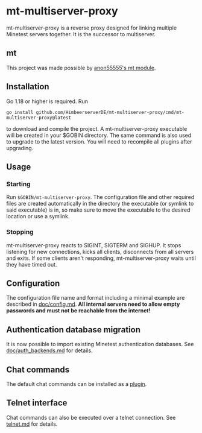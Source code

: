# mt-multiserver-proxy

mt-multiserver-proxy is a reverse proxy designed for linking
multiple Minetest servers together. It is the successor to multiserver.

## mt
This project was made possible by [anon55555's mt module](https://github.com/anon55555/mt).

## Installation
Go 1.18 or higher is required. Run

`go install github.com/HimbeerserverDE/mt-multiserver-proxy/cmd/mt-multiserver-proxy@latest`

to download and compile the project. A mt-multiserver-proxy executable
will be created in your $GOBIN directory. The same command is also
used to upgrade to the latest version. You will need to recompile
all plugins after upgrading.

## Usage

### Starting
Run `$GOBIN/mt-multiserver-proxy`. The configuration file and other required
files are created automatically in the directory the executable
(or symlink to said executable) is in, so make sure to move the
executable to the desired location or use a symlink.

### Stopping
mt-multiserver-proxy reacts to SIGINT, SIGTERM and SIGHUP. It stops listening
for new connections, kicks all clients, disconnects from all servers
and exits. If some clients aren't responding, mt-multiserver-proxy waits until
they have timed out.

## Configuration
The configuration file name and format including a minimal example
are described in [doc/config.md](doc/config.md).
__All internal servers need to allow empty passwords
and must not be reachable from the internet!__

## Authentication database migration
It is now possible to import existing Minetest authentication databases.
See [doc/auth_backends.md](https://github.com/HimbeerserverDE/mt-multiserver-proxy/blob/main/doc/auth_backends.md)
for details.

## Chat commands
The default chat commands can be installed as a [plugin](https://github.com/HimbeerserverDE/mt-multiserver-chatcommands).

## Telnet interface
Chat commands can also be executed over a telnet connection.
See [telnet.md](https://github.com/HimbeerserverDE/mt-multiserver-proxy/blob/main/doc/telnet.md)
for details.
